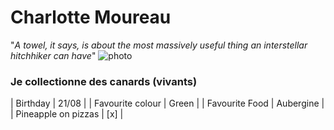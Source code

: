 # Charlotte Moureau #
"*A towel, it says, is about the most massively useful thing an interstellar hitchhiker can have*"
![photo](https://github.com/CharlotteMoureau/markdown-challenge/blob/master/IMG_20200718_133317.jpg?raw=true)
### Je collectionne des canards (vivants) ###
| Birthday | 21/08 |
| Favourite colour | Green |
| Favourite Food | Aubergine |
| Pineapple on pizzas | [x] |
